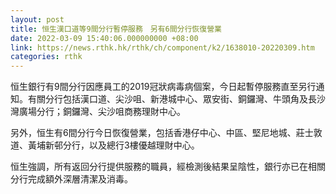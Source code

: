 ```yaml
---
layout: post
title: 恒生漢口道等9間分行暫停服務　另有6間分行恢復營業
date: 2022-03-09 15:40:06.000000000 +08:00
link: https://news.rthk.hk/rthk/ch/component/k2/1638010-20220309.htm
categories: rthk
---
```


恒生銀行有9間分行因應員工的2019冠狀病毒病個案，今日起暫停服務直至另行通知。有關分行包括漢口道、尖沙咀、新港城中心、眾安街、銅鑼灣、牛頭角及長沙灣廣場分行；銅鑼灣、尖沙咀商務理財中心。

另外，恒生有6間分行今日恢復營業，包括香港仔中心、中區、堅尼地城、莊士敦道、黃埔新邨分行，以及總行3樓優越理財中心。

恒生強調，所有返回分行提供服務的職員，經檢測後結果呈陰性，銀行亦已在相關分行完成額外深層清潔及消毒。
